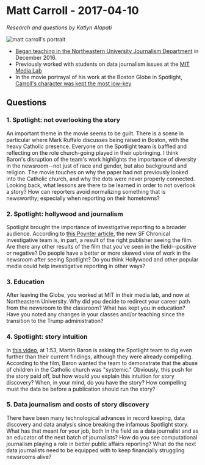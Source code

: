 # Matt Carroll - 2017-04-10

*Research and questions by Katlyn Alapati*

![matt carroll's portrait](https://camd.northeastern.edu/journalism/wp-content/uploads/sites/3/2016/11/M.Carroll2-588x402.jpg)

- [Began teaching in the Northeastern University Journalism Department](https://camd.northeastern.edu/journalism/2016/12/08/matt-carroll-spotlight-fame-part-pulitzer-prize-winning-globes-spotlight-team-joins-school-journalism/) in December 2016.
- Previously worked with students on data journalism issues at the [MIT Media Lab](https://civic.mit.edu/users/mattcarroll)
- In the movie portrayal of his work at the Boston Globe in Spotlight, [Carroll's character was kept the most low-key](https://www.boston.com/culture/movies/2015/11/03/heres-why-the-fourth-member-of-the-spotlight-team-has-been-pretty-quiet)

## Questions

### 1. Spotlight: not overlooking the story

An important theme in the movie seems to be guilt. There is a scene in particular where Mark Ruffalo discusses being raised in Boston, with the heavy Catholic presence. Everyone on the Spotlight team is baffled and reflecting on the role church-going played in their upbringing. I think Baron's disruption of the team's work highlights the importance of diversity in the newsroom--not just of race and gender, but also background and religion. The movie touches on why the paper had not previously looked into the Catholic church, and why the dots were never properly connected. Looking back, what lessons are there to be learned in order to not overlook a story? How can reporters avoid normalizing something that is newsworthy; especially when reporting on their hometowns?

### 2. Spotlight: hollywood and journalism

Spotlight brought the importance of investigative reporting to a broader audience. According to [this Poynter article](https://www.poynter.org/2016/how-the-san-francisco-chronicle-rebuilt-its-investigative-team/441213/), the new SF Chronical investigative team is, in part, a result of the right publisher seeing the film. Are there any other results of the film that you've seen in the field--positive or negative? Do people have a better or more skewed view of work in the newsroom after seeing Spotlight? Do you think Hollywood and other popular media could help investigative reporting in other ways?

### 3. Education

After leaving the Globe, you worked at MIT in their media lab, and now at Northeastern University. Why did you decide to redirect your career path from the newsroom to the classroom? What has kept you in education? Have you noted any changes in your classes and/or teaching since the transition to the Trump administration?

### 4. Spotlight: story intuition

In [this video](https://www.youtube.com/watch?v=abTVTf9jNFI), at 1:53, Martin Baron is asking the Spotlight team to dig even further than their current findings, although they were already compelling. According to the film, Baron wanted the team to demonstrate that the abuse of children in the Catholic church was "systemic." Obviously, this push for the story paid off, but how would you explain this intuition for story discovery? When, in your mind, do you have the story? How compelling must the data be before a publication should run the story?

### 5. Data journalism and costs of story discovery

There have been many technological advances in record keeping, data discovery and data analysis since breaking the infamous Spotlight story. What has that meant for your job, both in the field as a data journalist and as an educator of the next batch of journalists? How do you see computational journalism playing a role in better public affairs reporting? What do the next data journalists need to be equipped with to keep financially struggling newsrooms alive?
